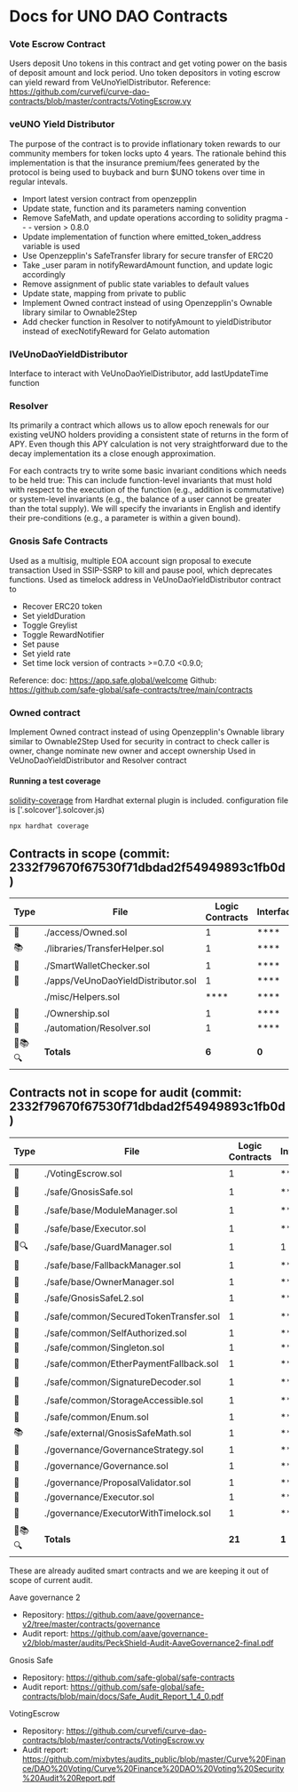 # Docs for UNO DAO Contracts 

### Vote Escrow Contract 

Users deposit Uno tokens in this contract and get voting power on the basis of deposit amount and lock period. Uno token depositors in voting escrow can yield reward from VeUnoYielDistributor. 
Reference: 
https://github.com/curvefi/curve-dao-contracts/blob/master/contracts/VotingEscrow.vy


### veUNO Yield Distributor

The purpose of the contract is to provide inflationary token rewards to our community members for token locks upto 4 years. The rationale behind this implementation is that the insurance premium/fees generated by the protocol is being used to buyback and burn $UNO tokens over time in regular intevals. 

- Import latest version contract from openzepplin
- Update state, function and its parameters naming convention
- Remove SafeMath, and update operations according to solidity pragma - - - version > 0.8.0
- Update implementation of function where emitted_token_address variable is used
- Use Openzepplin's SafeTransfer library for secure transfer of ERC20
- Take _user param in notifyRewardAmount function, and update logic accordingly
- Remove assignment of public state variables to default values
- Update state, mapping from private to public
- Implement Owned contract instead of using Openzepplin's Ownable library similar to Ownable2Step
- Add checker function in Resolver to notifyAmount to  yieldDistributor instead of execNotifyReward for Gelato automation
  
### IVeUnoDaoYieldDistributor
Interface to interact with VeUnoDaoYielDistributor, add lastUpdateTime function


### Resolver 

Its primarily a contract which allows us to allow epoch renewals for our existing veUNO holders providing a consistent state of returns in the form of APY. Even though this APY calculation is not very straightforward due to the decay implementation its a close enough approximation.

For each contracts try to write some basic invariant conditions which needs to be held true:
This can include function-level invariants that must hold with respect to the execution of the function (e.g., addition is commutative) or system-level invariants (e.g., the balance of a user cannot be greater than the total supply). We will specify the invariants in English and identify their pre-conditions (e.g., a parameter is within a given bound).


### Gnosis Safe Contracts 

Used as a multisig, multiple EOA account sign proposal to execute transaction
Used in SSIP-SSRP to kill and pause pool, which deprecates functions.
Used as timelock address in VeUnoDaoYieldDistributor contract to
- Recover ERC20 token 
- Set yieldDuration 
- Toggle Greylist
- Toggle RewardNotifier
- Set pause 
- Set yield rate
- Set time lock 
version of contracts  >=0.7.0 <0.9.0;

Reference:
doc: https://app.safe.global/welcome
Github: https://github.com/safe-global/safe-contracts/tree/main/contracts

### Owned contract
Implement Owned contract instead of using Openzepplin's Ownable library similar to Ownable2Step
Used for security in contract to check caller is owner, change nominate new owner and accept ownership
Used in VeUnoDaoYieldDistributor and Resolver contract


#### Running a test coverage
[solidity-coverage](https://hardhat.org/plugins/solidity-coverage.html) from Hardhat external plugin is included.
configuration file is ['.solcover'].solcover.js)
```
npx hardhat coverage
```


## Contracts in scope (commit: 2332f79670f67530f71dbdad2f54949893c1fb0d)

| Type | File   | Logic Contracts | Interfaces | Lines | nLines | nSLOC | Comment Lines | Complex. Score | Capabilities |
| ---- | ------ | --------------- | ---------- | ----- | ------ | ----- | ------------- | -------------- | ------------ | 
| 📝 | ./access/Owned.sol | 1 | **** | 33 | 33 | 26 | 1 | 17 | **** |
| 📚 | ./libraries/TransferHelper.sol | 1 | **** | 28 | 28 | 19 | 5 | 26 | **** |
| 📝 | ./SmartWalletChecker.sol | 1 | **** | 13 | 13 | 10 | 1 | 9 | **<abbr title='Uses Assembly'>�</abbr>** |
| 📝 | ./apps/VeUnoDaoYieldDistributor.sol | 1 | **** | 344 | 324 | 228 | 46 | 119 | **** |
|  | ./misc/Helpers.sol | **** | **** | 23 | 23 | 16 | 5 | 10 | **<abbr title='Uses Assembly'>🖥</abbr>** |
| 📝 | ./Ownership.sol | 1 | **** | 67 | 63 | 35 | 17 | 21 | **** |
| 📝 | ./automation/Resolver.sol | 1 | **** | 78 | 74 | 61 | 2 | 31 | **<abbr title='Uses Hash-Functions'>🧮</abbr>** |
| 📝📚🔍 | **Totals** | **6** | **0** | **586**  | **558** | **395** | **77** | **233** | **<abbr title='Uses Assembly'>🖥</abbr><abbr title='Payable Functions'>💰</abbr><abbr title='Initiates ETH Value Transfer'>📤</abbr><abbr title='DelegateCall'>👥</abbr><abbr title='Uses Hash-Functions'>🧮</abbr><abbr title='Handles Signatures: ecrecover'>🔖</abbr><abbr title='Unchecked Blocks'>Σ</abbr>** |


## Contracts not in scope for audit (commit: 2332f79670f67530f71dbdad2f54949893c1fb0d)

| Type | File   | Logic Contracts | Interfaces | Lines | nLines | nSLOC | Comment Lines | Complex. Score | Capabilities |
| ---- | ------ | --------------- | ---------- | ----- | ------ | ----- | ------------- | -------------- | ------------ | 
| 📝 | ./VotingEscrow.sol | 1 | **** | 855 | 813 | 514 | 221 | 211 | **<abbr title='Initiates ETH Value Transfer'>📤</abbr><abbr title='Unchecked Blocks'>Σ</abbr>** |
| 📝 | ./safe/GnosisSafe.sol | 1 | **** | 422 | 360 | 201 | 135 | 189 | **<abbr title='Uses Assembly'>🖥</abbr><abbr title='Payable Functions'>💰</abbr><abbr title='Initiates ETH Value Transfer'>📤</abbr><abbr title='Uses Hash-Functions'>🧮</abbr><abbr title='Handles Signatures: ecrecover'>🔖</abbr>** |
| 📝 | ./safe/base/ModuleManager.sol | 1 | **** | 133 | 123 | 65 | 47 | 100 | **<abbr title='Uses Assembly'>🖥</abbr>** |
| 📝 | ./safe/base/Executor.sol | 1 | **** | 27 | 21 | 15 | 5 | 36 | **<abbr title='Uses Assembly'>🖥</abbr><abbr title='DelegateCall'>👥</abbr>** |
| 📝🔍 | ./safe/base/GuardManager.sol | 1 | 1 | 50 | 31 | 21 | 8 | 27 | **<abbr title='Uses Assembly'>🖥</abbr>** |
| 📝 | ./safe/base/FallbackManager.sol | 1 | **** | 53 | 53 | 33 | 14 | 73 | **<abbr title='Uses Assembly'>🖥</abbr>** |
| 📝 | ./safe/base/OwnerManager.sol | 1 | **** | 149 | 141 | 80 | 49 | 83 | **** |
| 📝 | ./safe/GnosisSafeL2.sol | 1 | **** | 86 | 70 | 42 | 23 | 15 | **<abbr title='Payable Functions'>💰</abbr>** |
| 📝 | ./safe/common/SecuredTokenTransfer.sol | 1 | **** | 35 | 31 | 19 | 11 | 42 | **<abbr title='Uses Assembly'>🖥</abbr>** |
| 📝 | ./safe/common/SelfAuthorized.sol | 1 | **** | 16 | 16 | 10 | 4 | 4 | **** |
| 📝 | ./safe/common/Singleton.sol | 1 | **** | 11 | 11 | 4 | 6 | 2 | **** |
| 📝 | ./safe/common/EtherPaymentFallback.sol | 1 | **** | 13 | 13 | 7 | 4 | 7 | **<abbr title='Payable Functions'>💰</abbr>** |
| 📝 | ./safe/common/SignatureDecoder.sol | 1 | **** | 36 | 28 | 11 | 16 | 39 | **<abbr title='Uses Assembly'>🖥</abbr>** |
| 📝 | ./safe/common/StorageAccessible.sol | 1 | **** | 47 | 47 | 22 | 22 | 79 | **<abbr title='Uses Assembly'>🖥</abbr><abbr title='DelegateCall'>👥</abbr>** |
| 📝 | ./safe/common/Enum.sol | 1 | **** | 8 | 8 | 4 | 3 | 1 | **** |
| 📚 | ./safe/external/GnosisSafeMath.sol | 1 | **** | 54 | 54 | 24 | 22 | 6 | **** |
| 📝 | ./governance/GovernanceStrategy.sol | 1 | **** | 93 | 79 | 30 | 41 | 22 | **** |
| 📝 | ./governance/Governance.sol | 1 | **** | 495 | 454 | 244 | 109 | 173 | **<abbr title='Payable Functions'>💰</abbr><abbr title='Uses Hash-Functions'>🧮</abbr><abbr title='Handles Signatures: ecrecover'>🔖</abbr>** |
| 📝 | ./governance/ProposalValidator.sol | 1 | **** | 192 | 155 | 70 | 72 | 42 | **** |
| 📝 | ./governance/Executor.sol | 1 | **** | 29 | 29 | 19 | 8 | 7 | **** |
| 📝 | ./governance/ExecutorWithTimelock.sol | 1 | **** | 283 | 245 | 107 | 83 | 86 | **<abbr title='Payable Functions'>💰</abbr><abbr title='DelegateCall'>👥</abbr><abbr title='Uses Hash-Functions'>🧮</abbr>** |
| 📝📚🔍 | **Totals** | **21** | **1** | **3088**  | **2782** | **1542** | **903** | **1244** | **<abbr title='Uses Assembly'>🖥</abbr><abbr title='Payable Functions'>💰</abbr><abbr title='Initiates ETH Value Transfer'>📤</abbr><abbr title='DelegateCall'>👥</abbr><abbr title='Uses Hash-Functions'>🧮</abbr><abbr title='Handles Signatures: ecrecover'>🔖</abbr><abbr title='Unchecked Blocks'>Σ</abbr>** |


These are already audited smart contracts and we are keeping it out of scope of current audit.

Aave governance 2
- Repository: https://github.com/aave/governance-v2/tree/master/contracts/governance 
- Audit report: https://github.com/aave/governance-v2/blob/master/audits/PeckShield-Audit-AaveGovernance2-final.pdf 

Gnosis Safe
- Repository: https://github.com/safe-global/safe-contracts 
- Audit report: https://github.com/safe-global/safe-contracts/blob/main/docs/Safe_Audit_Report_1_4_0.pdf 

VotingEscrow
- Repository: https://github.com/curvefi/curve-dao-contracts/blob/master/contracts/VotingEscrow.vy 
- Audit report: https://github.com/mixbytes/audits_public/blob/master/Curve%20Finance/DAO%20Voting/Curve%20Finance%20DAO%20Voting%20Security%20Audit%20Report.pdf 
